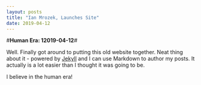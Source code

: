 ```yaml
---
layout: posts
title: "Ian Mrozek, Launches Site"
date: 2019-04-12
---
```

#**Human Era: 12019-04-12**#


Well. Finally got around to putting this old website together. Neat thing about it - powered by [Jekyll](http://jekyllrb.com) and I can use Markdown to author my posts. It actually is a lot easier than I thought it was going to be.

I believe in the human era!